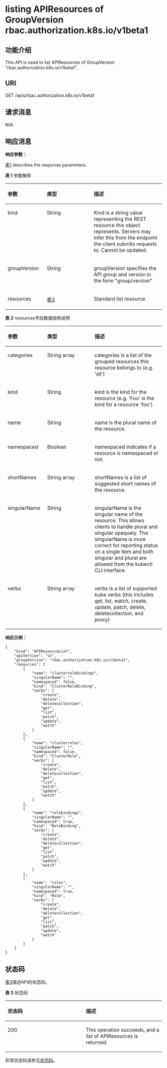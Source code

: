 # listing APIResources of GroupVersion rbac.authorization.k8s.io/v1beta1<a name="cce_02_0200"></a>

## 功能介绍<a name="section39062201"></a>

This API is used to list APIResources of GroupVersion "rbac.authorization.k8s.io/v1beta1".

## URI<a name="section16015489"></a>

GET /apis/rbac.authorization.k8s.io/v1beta1

## 请求消息<a name="section9921673"></a>

N/A.

## 响应消息<a name="section22186194"></a>

**响应参数：**

[表1](#d0e48959)  describes the response parameters.

**表 1**  参数解释

<a name="d0e48959"></a>
<table><thead align="left"><tr id="row62516938"><th class="cellrowborder" valign="top" width="25%" id="mcps1.2.4.1.1"><p id="p30707180"><a name="p30707180"></a><a name="p30707180"></a>参数</p>
</th>
<th class="cellrowborder" valign="top" width="30%" id="mcps1.2.4.1.2"><p id="p4253667"><a name="p4253667"></a><a name="p4253667"></a>类型</p>
</th>
<th class="cellrowborder" valign="top" width="45%" id="mcps1.2.4.1.3"><p id="p9002775"><a name="p9002775"></a><a name="p9002775"></a>描述</p>
</th>
</tr>
</thead>
<tbody><tr id="row58136175"><td class="cellrowborder" valign="top" width="25%" headers="mcps1.2.4.1.1 "><p id="p11409748"><a name="p11409748"></a><a name="p11409748"></a>kind</p>
</td>
<td class="cellrowborder" valign="top" width="30%" headers="mcps1.2.4.1.2 "><p id="p51774381"><a name="p51774381"></a><a name="p51774381"></a>String</p>
</td>
<td class="cellrowborder" valign="top" width="45%" headers="mcps1.2.4.1.3 "><p id="p32975331"><a name="p32975331"></a><a name="p32975331"></a>Kind is a string value representing the REST resource this object represents. Servers may infer this from the endpoint the client submits requests to. Cannot be updated.</p>
</td>
</tr>
<tr id="row28342524"><td class="cellrowborder" valign="top" width="25%" headers="mcps1.2.4.1.1 "><p id="p14043079"><a name="p14043079"></a><a name="p14043079"></a>groupVersion</p>
</td>
<td class="cellrowborder" valign="top" width="30%" headers="mcps1.2.4.1.2 "><p id="p63747619"><a name="p63747619"></a><a name="p63747619"></a>String</p>
</td>
<td class="cellrowborder" valign="top" width="45%" headers="mcps1.2.4.1.3 "><p id="p63283511"><a name="p63283511"></a><a name="p63283511"></a>groupVersion specifies the API group and version in the form "group/version"</p>
</td>
</tr>
<tr id="row32680694"><td class="cellrowborder" valign="top" width="25%" headers="mcps1.2.4.1.1 "><p id="p29890578"><a name="p29890578"></a><a name="p29890578"></a>resources</p>
</td>
<td class="cellrowborder" valign="top" width="30%" headers="mcps1.2.4.1.2 "><p id="p5217787"><a name="p5217787"></a><a name="p5217787"></a><a href="#d0e49009">表2</a></p>
</td>
<td class="cellrowborder" valign="top" width="45%" headers="mcps1.2.4.1.3 "><p id="p45670750"><a name="p45670750"></a><a name="p45670750"></a>Standard list resource</p>
</td>
</tr>
</tbody>
</table>

**表 2**  resources字段数据结构说明

<a name="d0e49009"></a>
<table><thead align="left"><tr id="row5675917"><th class="cellrowborder" valign="top" width="25.252525252525253%" id="mcps1.2.4.1.1"><p id="p57096102"><a name="p57096102"></a><a name="p57096102"></a>参数</p>
</th>
<th class="cellrowborder" valign="top" width="30.303030303030305%" id="mcps1.2.4.1.2"><p id="p61381511"><a name="p61381511"></a><a name="p61381511"></a>类型</p>
</th>
<th class="cellrowborder" valign="top" width="44.44444444444445%" id="mcps1.2.4.1.3"><p id="p5846489"><a name="p5846489"></a><a name="p5846489"></a>描述</p>
</th>
</tr>
</thead>
<tbody><tr id="row3803587"><td class="cellrowborder" valign="top" width="25.252525252525253%" headers="mcps1.2.4.1.1 "><p id="p39655150"><a name="p39655150"></a><a name="p39655150"></a>categories</p>
</td>
<td class="cellrowborder" valign="top" width="30.303030303030305%" headers="mcps1.2.4.1.2 "><p id="p57950594"><a name="p57950594"></a><a name="p57950594"></a>String array</p>
</td>
<td class="cellrowborder" valign="top" width="44.44444444444445%" headers="mcps1.2.4.1.3 "><p id="p63486501"><a name="p63486501"></a><a name="p63486501"></a>categories is a list of the grouped resources this resource belongs to (e.g. 'all')</p>
</td>
</tr>
<tr id="row34507605"><td class="cellrowborder" valign="top" width="25.252525252525253%" headers="mcps1.2.4.1.1 "><p id="p43652629"><a name="p43652629"></a><a name="p43652629"></a>kind</p>
</td>
<td class="cellrowborder" valign="top" width="30.303030303030305%" headers="mcps1.2.4.1.2 "><p id="p46202041"><a name="p46202041"></a><a name="p46202041"></a>String</p>
</td>
<td class="cellrowborder" valign="top" width="44.44444444444445%" headers="mcps1.2.4.1.3 "><p id="p51377834"><a name="p51377834"></a><a name="p51377834"></a>kind is the kind for the resource (e.g. 'Foo' is the kind for a resource 'foo')</p>
</td>
</tr>
<tr id="row59747322"><td class="cellrowborder" valign="top" width="25.252525252525253%" headers="mcps1.2.4.1.1 "><p id="p7694920"><a name="p7694920"></a><a name="p7694920"></a>name</p>
</td>
<td class="cellrowborder" valign="top" width="30.303030303030305%" headers="mcps1.2.4.1.2 "><p id="p19308823"><a name="p19308823"></a><a name="p19308823"></a>String</p>
</td>
<td class="cellrowborder" valign="top" width="44.44444444444445%" headers="mcps1.2.4.1.3 "><p id="p20510863"><a name="p20510863"></a><a name="p20510863"></a>name is the plural name of the resource.</p>
</td>
</tr>
<tr id="row50380041"><td class="cellrowborder" valign="top" width="25.252525252525253%" headers="mcps1.2.4.1.1 "><p id="p54251536"><a name="p54251536"></a><a name="p54251536"></a>namespaced</p>
</td>
<td class="cellrowborder" valign="top" width="30.303030303030305%" headers="mcps1.2.4.1.2 "><p id="p32298324"><a name="p32298324"></a><a name="p32298324"></a>Boolean</p>
</td>
<td class="cellrowborder" valign="top" width="44.44444444444445%" headers="mcps1.2.4.1.3 "><p id="p66027452"><a name="p66027452"></a><a name="p66027452"></a>namespaced indicates if a resource is namespaced or not.</p>
</td>
</tr>
<tr id="row57376161"><td class="cellrowborder" valign="top" width="25.252525252525253%" headers="mcps1.2.4.1.1 "><p id="p16957499"><a name="p16957499"></a><a name="p16957499"></a>shortNames</p>
</td>
<td class="cellrowborder" valign="top" width="30.303030303030305%" headers="mcps1.2.4.1.2 "><p id="p31380206"><a name="p31380206"></a><a name="p31380206"></a>String array</p>
</td>
<td class="cellrowborder" valign="top" width="44.44444444444445%" headers="mcps1.2.4.1.3 "><p id="p58768737"><a name="p58768737"></a><a name="p58768737"></a>shortNames is a list of suggested short names of the resource.</p>
</td>
</tr>
<tr id="row59156586"><td class="cellrowborder" valign="top" width="25.252525252525253%" headers="mcps1.2.4.1.1 "><p id="p26954144"><a name="p26954144"></a><a name="p26954144"></a>singularName</p>
</td>
<td class="cellrowborder" valign="top" width="30.303030303030305%" headers="mcps1.2.4.1.2 "><p id="p35802092"><a name="p35802092"></a><a name="p35802092"></a>String</p>
</td>
<td class="cellrowborder" valign="top" width="44.44444444444445%" headers="mcps1.2.4.1.3 "><p id="p14288307"><a name="p14288307"></a><a name="p14288307"></a>singularName is the singular name of the resource. This allows clients to handle plural and singular opaquely. The singularName is more correct for reporting status on a single item and both singular and plural are allowed from the kubectl CLI interface.</p>
</td>
</tr>
<tr id="row61485905"><td class="cellrowborder" valign="top" width="25.252525252525253%" headers="mcps1.2.4.1.1 "><p id="p14302431"><a name="p14302431"></a><a name="p14302431"></a>verbs</p>
</td>
<td class="cellrowborder" valign="top" width="30.303030303030305%" headers="mcps1.2.4.1.2 "><p id="p17646237"><a name="p17646237"></a><a name="p17646237"></a>String array</p>
</td>
<td class="cellrowborder" valign="top" width="44.44444444444445%" headers="mcps1.2.4.1.3 "><p id="p20059059"><a name="p20059059"></a><a name="p20059059"></a>verbs is a list of supported kube verbs (this includes get, list, watch, create, update, patch, delete, deletecollection, and proxy)</p>
</td>
</tr>
</tbody>
</table>

**响应示例：**

```
{
    "kind": "APIResourceList",
    "apiVersion": "v1",
    "groupVersion": "rbac.authorization.k8s.io/v1beta1",
    "resources": [
        {
            "name": "clusterrolebindings",
            "singularName": "",
            "namespaced": false,
            "kind": "ClusterRoleBinding",
            "verbs": [
                "create",
                "delete",
                "deletecollection",
                "get",
                "list",
                "patch",
                "update",
                "watch"
            ]
        },
        {
            "name": "clusterroles",
            "singularName": "",
            "namespaced": false,
            "kind": "ClusterRole",
            "verbs": [
                "create",
                "delete",
                "deletecollection",
                "get",
                "list",
                "patch",
                "update",
                "watch"
            ]
        },
        {
            "name": "rolebindings",
            "singularName": "",
            "namespaced": true,
            "kind": "RoleBinding",
            "verbs": [
                "create",
                "delete",
                "deletecollection",
                "get",
                "list",
                "patch",
                "update",
                "watch"
            ]
        },
        {
            "name": "roles",
            "singularName": "",
            "namespaced": true,
            "kind": "Role",
            "verbs": [
                "create",
                "delete",
                "deletecollection",
                "get",
                "list",
                "patch",
                "update",
                "watch"
            ]
        }
    ]
}
```

## 状态码<a name="section65458021"></a>

[表3](#d0e49110)描述API的状态码。

**表 3**  状态码

<a name="d0e49110"></a>
<table><thead align="left"><tr id="row44958077"><th class="cellrowborder" valign="top" width="50%" id="mcps1.2.3.1.1"><p id="p17725644"><a name="p17725644"></a><a name="p17725644"></a>状态码</p>
</th>
<th class="cellrowborder" valign="top" width="50%" id="mcps1.2.3.1.2"><p id="p26491055"><a name="p26491055"></a><a name="p26491055"></a>描述</p>
</th>
</tr>
</thead>
<tbody><tr id="row65400719"><td class="cellrowborder" valign="top" width="50%" headers="mcps1.2.3.1.1 "><p id="p62966867"><a name="p62966867"></a><a name="p62966867"></a>200</p>
</td>
<td class="cellrowborder" valign="top" width="50%" headers="mcps1.2.3.1.2 "><p id="p42596"><a name="p42596"></a><a name="p42596"></a>This operation succeeds, and a list of APIResources is returned.</p>
</td>
</tr>
</tbody>
</table>

异常状态码请参见[状态码](状态码.md)。

